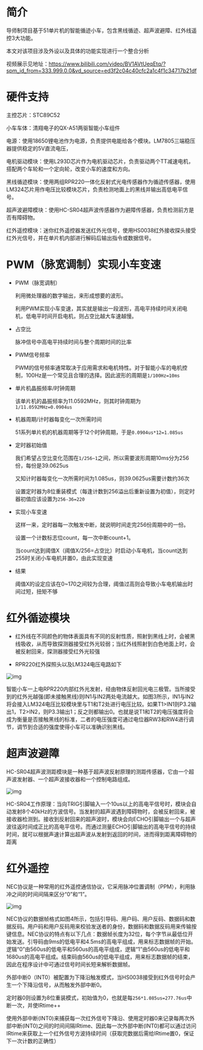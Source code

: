 
# 简介

导师制项目基于51单片机的智能循迹小车，包含黑线循迹、超声波避障、红外线遥控3大功能。

本文对该项目涉及外设以及具体的功能实现进行一个整合分析

视频展示见地址：https://www.bilibili.com/video/BV1AVtUeqEtq/?spm_id_from=333.999.0.0&vd_source=ed3f2c04c40cfc2a1c4f1c34717b21df

# 硬件支持

主控芯片：STC89C52

小车车体：清翔电子的QX-A51两驱智能小车组件

电源：使用18650锂电池作为电源，负责提供电能给各个模块。LM7805三端稳压器提供稳定的5V直流电压，

电机驱动模块：使用L293D芯片作为电机驱动芯片，负责驱动两个TT减速电机，搭配两个车轮和一个定向轮，改变小车的速度和方向。

黑线循迹模块：使用两组RPR220一体化反射式光电传感器作为循迹传感器，使用LM324芯片用作电压比较模块芯片，负责检测地面上的黑线并输出高低电平信号。

超声波避障模块：使用HC-SR04超声波传感器作为避障传感器，负责检测前方是否有障碍物。

红外遥控模块：迷你红外遥控器发送红外光信号，使用HS0038红外接收探头接受红外光信号，并在单片机内部进行解码后输出指令或数据信号。


# PWM（脉宽调制）实现小车变速


- PWM（脉宽调制）

   利用微处理器的数字输出，来形成想要的波形。

   利用PWM实现小车变速，其实就是输出一段波形，高电平持续时间关闭电机，低电平时间开启电机，则占空比越大车速越慢。

- 占空比
    
    脉冲信号中高电平持续时间与整个周期时间的比率

- PWM信号频率
    
    PWM的信号频率通常取决于应用需求和电机特性。对于智能小车的电机控制，100Hz是一个常见且合理的选择。因此波形的周期是`1/100Hz=10ms`

- 单片机晶振频率/时钟周期

    该单片机的晶振频率为11.0592MHz，则其时钟周期为`1/11.0592MHz=0.0904us`

- 机器周期/计时器每变化一次所需时间

    51系列单片机的机器周期等于12个时钟周期，于是`0.0904us*12=1.085us`

- 定时器初始值

    我们希望占空比变化范围在`1/256~1`之间，所以需要波形周期10ms分为256份，每份是39.0625us

    又知计时器每变化一次所需时间为1.085us，则39.0625us需要计数约36次

    设置定时器为8位重装模式（每逢计数到256溢出后重新设置为初值），则定时器初值应该设置为`256-36=220`

- 实现小车变速

    这样一来，定时器每一次触发中断，就说明时间走完256份周期中的一份。
    
    设置一个计数标志位count，每一次中断count+1。
    
    当count达到阈值X（阈值X/256=占空比）时启动小车电机，当count达到255时关闭小车电机并置0，由此实现变速

- 结果

    阈值X的设定应该在0~170之间较为合理，阈值过高则会导致小车电机输出时间过短，扭矩不够

# 红外循迹模块

- 红外线在不同颜色的物体表面具有不同的反射性质，照射到黑线上时，会被黑线吸收，从而导致探测器接受红外光较弱；当红外线照射到白色地面上时，会被反射回来，探测器接受红外光较强

- RPR220红外探照头以及LM324电压电路如下

![img](/img/智能小车实现分析/img1.png)

智能小车一上电RPR220内部红外光发射，经由物体反射回光电三极管。当所接受到的红外光越强(即未接触黑线)则IN1与IN2两处电流越大。如图3所示，IN1与IN2将会接入LM324电压比较模块里与T1和T2处进行电压比较。如果T1>IN1则P3.2输出1，T2>IN2，则P3.3输出1；反之则都输出0。也就是说T1和T2的电压强度将会成为衡量是否接触黑线的标准，二者的电压强度可通过电位器RW3和RW4进行调节，调节到合适的强度使得小车可以准确识别黑线。

# 超声波避障

HC-SR04超声波测距模块是一种基于超声波反射原理的测距传感器，它由一个超声波发射器、一个超声波接收器和一个控制电路组成。

![img](/img/智能小车实现分析/img2.png)

HC-SR04工作原理：当向TRIG引脚输入一个10us以上的高电平信号时，模块会自动发射8个40kHz的方波信号。当发射的超声波遇到障碍物时，会被反射回来，被接收器检测到。接收到反射回来的超声波时，模块会向ECHO引脚输出一个与超声波往返时间成正比的高电平信号。而通过测量ECHO引脚输出的高电平信号的持续时间，就可以根据声速计算出超声波从发射到返回的时间，进而得到距离障碍物的距离

# 红外遥控

NEC协议是一种常用的红外遥控通信协议，它采用脉冲位置调制（PPM），利用脉冲之间的时间间隔来区分“0”和“1”。

![img](/img/智能小车实现分析/img3.png)

NEC协议的数据帧格式如图4所示，包括引导码、用户码、用户反码、数据码和数据反码。用户码和用户反码用来校验发送者的身份，数据码和数据反码用来传输按键信息。NEC协议的特点有以下几点：数据帧长度为32位，每个字节从最低位开始发送。引导码由9ms的低电平和4.5ms的高电平组成，用来标志数据帧的开始。逻辑“0”由560us的低电平和560us的高电平组成，逻辑“1”由560us的低电平和1680us的高电平组成。结束码由560us的低电平组成，用来标志数据帧的结束，因此在程序设计中可通过信号时间长短来解析数据帧。

外部中断0（INT0）被配置为下降沿触发模式，当HS0038接受到红外信号时会产生一个下降沿信号，从而触发外部中断0。

定时器0则设置为8位重装模式，初始值为0，也就是每`256*1.085us=277.76us`中断一次，并使IRtime++

使用外部中断(INT0)来捕获每一次红外信号下降沿、使用定时器0来记录每两次外部中断(INT0)之间的时间间隔IRtime、因此每一次外部中断(INT0)都可以通过访问IRtime来获取上一个红外信号方波持续时间（获取完数据后需给IRtime置0，保证下一次计数的正确性）

